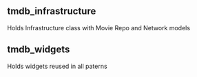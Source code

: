 tmdb_infrastructure
---
Holds Infrastructure class with Movie Repo and Network models

tmdb_widgets
---
Holds widgets reused in all paterns
